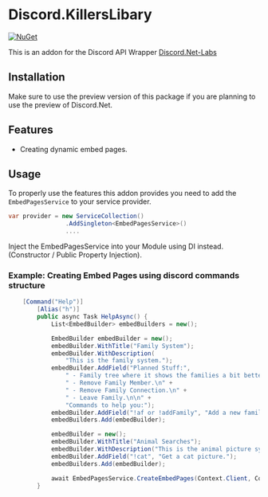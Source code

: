 # Discord.KillersLibary

[![NuGet](https://img.shields.io/badge/nuget-v1.0.0--labs-brightgreen.svg?style=plastic)](https://www.nuget.org/packages/Discord.Killer)

This is an addon for the Discord API Wrapper [Discord.Net-Labs](https://github.com/discord-net-labs/Discord.Net-Labs)

## Installation
Make sure to use the preview version of this package if you are planning to use the preview of Discord.Net.

## Features
 - Creating dynamic embed pages.
   
## Usage
To properly use the features this addon provides you need to add the `EmbedPagesService` to your service provider.

```cs
var provider = new ServiceCollection()
                .AddSingleton<EmbedPagesService>()
                ....
```
Inject the EmbedPagesService into your Module using DI instead. (Constructor / Public Property Injection).

### Example: Creating Embed Pages using discord commands structure
```cs
	[Command("Help")]
        [Alias("h")]
        public async Task HelpAsync() {
            List<EmbedBuilder> embedBuilders = new();

            EmbedBuilder embedBuilder = new();
            embedBuilder.WithTitle("Family System");
            embedBuilder.WithDescription(
                "This is the family system.");
            embedBuilder.AddField("Planned Stuff:",
                " - Family tree where it shows the families a bit better.\n " +
                " - Remove Family Member.\n" +
                " - Remove Family Connection.\n" +
                " - Leave Family.\n\n" +
                "Commands to help you:");
            embedBuilder.AddField("!af or !addFamily", "Add a new family.");
            embedBuilders.Add(embedBuilder);

            embedBuilder = new();
            embedBuilder.WithTitle("Animal Searches");
            embedBuilder.WithDescription("This is the animal picture system here is some commands to help you:");
            embedBuilder.AddField("!cat", "Get a cat picture.");
            embedBuilders.Add(embedBuilder);

            await EmbedPagesService.CreateEmbedPages(Context.Client, Context.Message, embedBuilders);
        }
```
